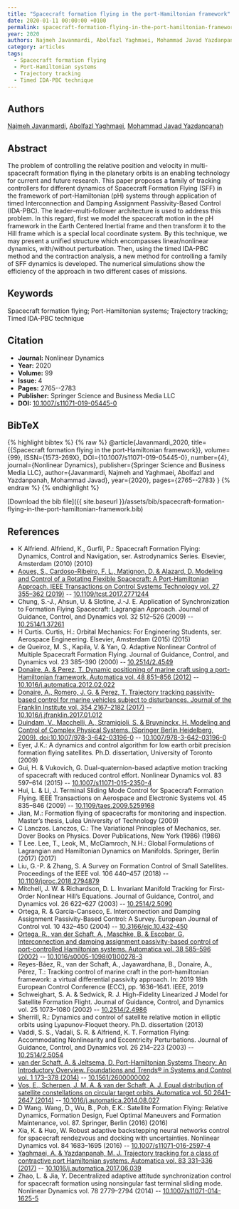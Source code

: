 ```yaml
---
title: "Spacecraft formation flying in the port-Hamiltonian framework"
date: 2020-01-11 00:00:00 +0100
permalink: spacecraft-formation-flying-in-the-port-hamiltonian-framework
year: 2020
authors: Najmeh Javanmardi, Abolfazl Yaghmaei, Mohammad Javad Yazdanpanah
category: articles
tags:
  - Spacecraft formation flying
  - Port-Hamiltonian systems
  - Trajectory tracking
  - Timed IDA-PBC technique
---
```

 
## Authors
[Najmeh Javanmardi](authors/najmeh-javanmardi), [Abolfazl Yaghmaei](authors/abolfazl-yaghmaei), [Mohammad Javad Yazdanpanah](authors/mohammad-javad-yazdanpanah)
 
## Abstract
The problem of controlling the relative position and velocity in multi-spacecraft formation flying in the planetary orbits is an enabling technology for current and future research. This paper proposes a family of tracking controllers for different dynamics of Spacecraft Formation Flying (SFF) in the framework of port-Hamiltonian (pH) systems through application of timed Interconnection and Damping Assignment Passivity-Based Control (IDA-PBC). The leader–multi-follower architecture is used to address this problem. In this regard, first we model the spacecraft motion in the pH framework in the Earth Centered Inertial frame and then transform it to the Hill frame which is a special local coordinate system. By this technique, we may present a unified structure which encompasses linear/nonlinear dynamics, with/without perturbation. Then, using the timed IDA-PBC method and the contraction analysis, a new method for controlling a family of SFF dynamics is developed. The numerical simulations show the efficiency of the approach in two different cases of missions.
 
## Keywords
Spacecraft formation flying; Port-Hamiltonian systems; Trajectory tracking; Timed IDA-PBC technique
 
## Citation
- **Journal:** Nonlinear Dynamics
- **Year:** 2020
- **Volume:** 99
- **Issue:** 4
- **Pages:** 2765--2783
- **Publisher:** Springer Science and Business Media LLC
- **DOI:** [10.1007/s11071-019-05445-0](https://doi.org/10.1007/s11071-019-05445-0)
 
## BibTeX
{% highlight bibtex %}
{% raw %}
@article{Javanmardi_2020,
  title={{Spacecraft formation flying in the port-Hamiltonian framework}},
  volume={99},
  ISSN={1573-269X},
  DOI={10.1007/s11071-019-05445-0},
  number={4},
  journal={Nonlinear Dynamics},
  publisher={Springer Science and Business Media LLC},
  author={Javanmardi, Najmeh and Yaghmaei, Abolfazl and Yazdanpanah, Mohammad Javad},
  year={2020},
  pages={2765--2783}
}
{% endraw %}
{% endhighlight %}
 
[Download the bib file]({{ site.baseurl }}/assets/bib/spacecraft-formation-flying-in-the-port-hamiltonian-framework.bib)
 
## References
- K Alfriend. Alfriend, K., Gurfil, P.: Spacecraft Formation Flying: Dynamics, Control and Navigation, ser. Astrodynamics Series. Elsevier, Amsterdam (2010) (2010)
- [Aoues, S., Cardoso-Ribeiro, F. L., Matignon, D. & Alazard, D. Modeling and Control of a Rotating Flexible Spacecraft: A Port-Hamiltonian Approach. IEEE Transactions on Control Systems Technology vol. 27 355–362 (2019)](modeling-and-control-of-a-rotating-flexible-spacecraft-a-port-hamiltonian-approach) -- [10.1109/tcst.2017.2771244](https://doi.org/10.1109/tcst.2017.2771244)
- Chung, S.-J., Ahsun, U. & Slotine, J.-J. E. Application of Synchronization to Formation Flying Spacecraft: Lagrangian Approach. Journal of Guidance, Control, and Dynamics vol. 32 512–526 (2009) -- [10.2514/1.37261](https://doi.org/10.2514/1.37261)
- H Curtis. Curtis, H.: Orbital Mechanics: For Engineering Students, ser. Aerospace Engineering. Elsevier, Amsterdam (2015) (2015)
- de Queiroz, M. S., Kapila, V. & Yan, Q. Adaptive Nonlinear Control of Multiple Spacecraft Formation Flying. Journal of Guidance, Control, and Dynamics vol. 23 385–390 (2000) -- [10.2514/2.4549](https://doi.org/10.2514/2.4549)
- [Donaire, A. & Perez, T. Dynamic positioning of marine craft using a port-Hamiltonian framework. Automatica vol. 48 851–856 (2012)](dynamic-positioning-of-marine-craft-using-a-port-hamiltonian-framework) -- [10.1016/j.automatica.2012.02.022](https://doi.org/10.1016/j.automatica.2012.02.022)
- [Donaire, A., Romero, J. G. & Perez, T. Trajectory tracking passivity-based control for marine vehicles subject to disturbances. Journal of the Franklin Institute vol. 354 2167–2182 (2017)](trajectory-tracking-passivity-based-control-for-marine-vehicles-subject-to-disturbances) -- [10.1016/j.jfranklin.2017.01.012](https://doi.org/10.1016/j.jfranklin.2017.01.012)
- [Duindam, V., Macchelli, A., Stramigioli, S. & Bruyninckx, H. Modeling and Control of Complex Physical Systems. (Springer Berlin Heidelberg, 2009). doi:10.1007/978-3-642-03196-0](modeling-and-control-of-complex-physical-systems) -- [10.1007/978-3-642-03196-0](https://doi.org/10.1007/978-3-642-03196-0)
- Eyer, J.K.: A dynamics and control algorithm for low earth orbit precision formation flying satellites. Ph.D. dissertation, University of Toronto (2009)
- Gui, H. & Vukovich, G. Dual-quaternion-based adaptive motion tracking of spacecraft with reduced control effort. Nonlinear Dynamics vol. 83 597–614 (2015) -- [10.1007/s11071-015-2350-4](https://doi.org/10.1007/s11071-015-2350-4)
- Hui, L. & Li, J. Terminal Sliding Mode Control for Spacecraft Formation Flying. IEEE Transactions on Aerospace and Electronic Systems vol. 45 835–846 (2009) -- [10.1109/taes.2009.5259168](https://doi.org/10.1109/taes.2009.5259168)
- Jian, M.: Formation flying of spacecrafts for monitoring and inspection. Master’s thesis, Lulea University of Technology (2009)
- C Lanczos. Lanczos, C.: The Variational Principles of Mechanics, ser. Dover Books on Physics. Dover Publications, New York (1986) (1986)
- T Lee. Lee, T., Leok, M., McClamroch, N.H.: Global Formulations of Lagrangian and Hamiltonian Dynamics on Manifolds. Springer, Berlin (2017) (2017)
- Liu, G.-P. & Zhang, S. A Survey on Formation Control of Small Satellites. Proceedings of the IEEE vol. 106 440–457 (2018) -- [10.1109/jproc.2018.2794879](https://doi.org/10.1109/jproc.2018.2794879)
- Mitchell, J. W. & Richardson, D. L. Invariant Manifold Tracking for First-Order Nonlinear Hill’s Equations. Journal of Guidance, Control, and Dynamics vol. 26 622–627 (2003) -- [10.2514/2.5090](https://doi.org/10.2514/2.5090)
- Ortega, R. & García-Canseco, E. Interconnection and Damping Assignment Passivity-Based Control: A Survey. European Journal of Control vol. 10 432–450 (2004) -- [10.3166/ejc.10.432-450](https://doi.org/10.3166/ejc.10.432-450)
- [Ortega, R., van der Schaft, A., Maschke, B. & Escobar, G. Interconnection and damping assignment passivity-based control of port-controlled Hamiltonian systems. Automatica vol. 38 585–596 (2002)](interconnection-and-damping-assignment-passivity-based-control-of-port-controlled-hamiltonian-systems) -- [10.1016/s0005-1098(01)00278-3](https://doi.org/10.1016/s0005-1098(01)00278-3)
- Reyes-Báez, R., van der Schaft, A., Jayawardhana, B., Donaire, A., Pérez, T.: Tracking control of marine craft in the port-hamiltonian framework: a virtual differential passivity approach. In: 2019 18th European Control Conference (ECC), pp. 1636–1641. IEEE, 2019
- Schweighart, S. A. & Sedwick, R. J. High-Fidelity Linearized J Model for Satellite Formation Flight. Journal of Guidance, Control, and Dynamics vol. 25 1073–1080 (2002) -- [10.2514/2.4986](https://doi.org/10.2514/2.4986)
- Sherrill, R.: Dynamics and control of satellite relative motion in elliptic orbits using Lyapunov-Floquet theory. Ph.D. dissertation (2013)
- Vaddi, S. S., Vadali, S. R. & Alfriend, K. T. Formation Flying: Accommodating Nonlinearity and Eccentricity Perturbations. Journal of Guidance, Control, and Dynamics vol. 26 214–223 (2003) -- [10.2514/2.5054](https://doi.org/10.2514/2.5054)
- [van der Schaft, A. & Jeltsema, D. Port-Hamiltonian Systems Theory: An Introductory Overview. Foundations and Trends® in Systems and Control vol. 1 173–378 (2014)](port-hamiltonian-systems-theory-an-introductory-overview) -- [10.1561/2600000002](https://doi.org/10.1561/2600000002)
- [Vos, E., Scherpen, J. M. A. & van der Schaft, A. J. Equal distribution of satellite constellations on circular target orbits. Automatica vol. 50 2641–2647 (2014)](equal-distribution-of-satellite-constellations-on-circular-target-orbits) -- [10.1016/j.automatica.2014.08.027](https://doi.org/10.1016/j.automatica.2014.08.027)
- D Wang. Wang, D., Wu, B., Poh, E.K.: Satellite Formation Flying: Relative Dynamics, Formation Design, Fuel Optimal Maneuvers and Formation Maintenance, vol. 87. Springer, Berlin (2016) (2016)
- Xia, K. & Huo, W. Robust adaptive backstepping neural networks control for spacecraft rendezvous and docking with uncertainties. Nonlinear Dynamics vol. 84 1683–1695 (2016) -- [10.1007/s11071-016-2597-4](https://doi.org/10.1007/s11071-016-2597-4)
- [Yaghmaei, A. & Yazdanpanah, M. J. Trajectory tracking for a class of contractive port Hamiltonian systems. Automatica vol. 83 331–336 (2017)](trajectory-tracking-for-a-class-of-contractive-port-hamiltonian-systems) -- [10.1016/j.automatica.2017.06.039](https://doi.org/10.1016/j.automatica.2017.06.039)
- Zhao, L. & Jia, Y. Decentralized adaptive attitude synchronization control for spacecraft formation using nonsingular fast terminal sliding mode. Nonlinear Dynamics vol. 78 2779–2794 (2014) -- [10.1007/s11071-014-1625-5](https://doi.org/10.1007/s11071-014-1625-5)

